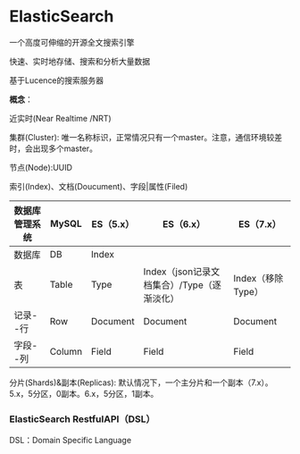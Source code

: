 # ElasticSearch

一个高度可伸缩的开源全文搜索引擎

快速、实时地存储、搜索和分析大量数据

基于Lucence的搜索服务器

**概念**：

近实时(Near Realtime /NRT)

集群(Cluster): 唯一名称标识，正常情况只有一个master。注意，通信环境较差时，会出现多个master。

节点(Node):UUID

索引(Index)、文档(Doucument)、字段|属性(Filed)

| 数据库管理系统 | MySQL  | ES（5.x） | ES（6.x）                                  | ES（7.x）         |
| -------------- | ------ | --------- | ------------------------------------------ | ----------------- |
| 数据库         | DB     | Index     |                                            |                   |
| 表             | Table  | Type      | Index（json记录文档集合）/Type（逐渐淡化） | Index（移除Type） |
| 记录--行       | Row    | Document  | Document                                   | Document          |
| 字段--列       | Column | Field     | Field                                      | Field             |

分片(Shards)&副本(Replicas): 默认情况下，一个主分片和一个副本（7.x）。5.x，5分区，0副本。6.x，5分区，1副本。



### ElasticSearch RestfulAPI（DSL）

DSL：Domain Specific Language  

